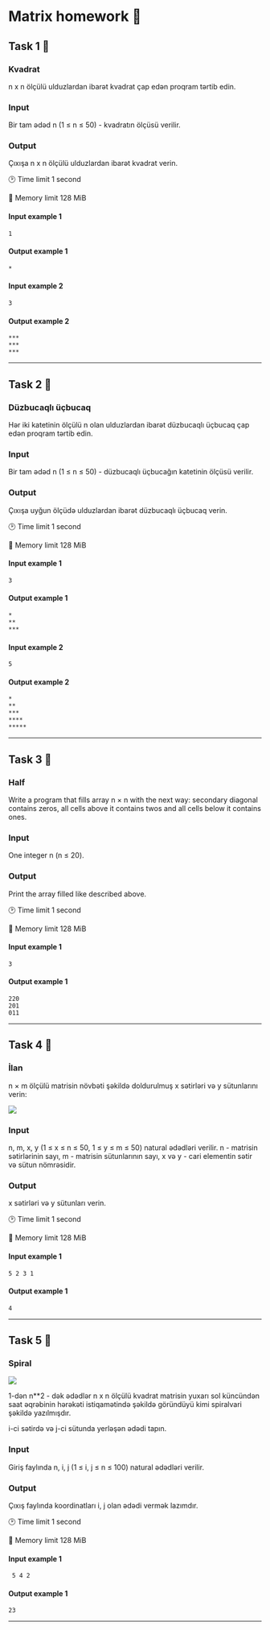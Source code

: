 # Matrix homework 🧠

## Task 1 🎯

### Kvadrat
n x n ölçülü ulduzlardan ibarət kvadrat çap edən proqram tərtib edin.

### Input
Bir tam ədəd n (1 ≤ n ≤ 50) - kvadratın ölçüsü verilir.

### Output
Çıxışa n x n ölçülü ulduzlardan ibarət kvadrat verin.

:clock2: Time limit 1 second

:floppy_disk: Memory limit 128 MiB

#### Input example 1

    1

#### Output example 1

    *

#### Input example 2

    3

#### Output example 2

    ***
    ***
    ***

---

## Task 2 🎯

### Düzbucaqlı üçbucaq
Hər iki katetinin ölçülü n olan ulduzlardan ibarət düzbucaqlı üçbucaq çap edən proqram tərtib edin.

### Input
Bir tam ədəd n (1 ≤ n ≤ 50) - düzbucaqlı üçbucağın katetinin ölçüsü verilir.

### Output
Çıxışa uyğun ölçüdə ulduzlardan ibarət düzbucaqlı üçbucaq verin.

:clock2: Time limit 1 second

:floppy_disk: Memory limit 128 MiB

#### Input example 1

    3

#### Output example 1

    *
    **
    ***


#### Input example 2

    5

#### Output example 2

    *
    **
    ***
    ****
    *****


---


## Task 3 🎯

### Half
Write a program that fills array n × n with the next way: secondary diagonal contains zeros, all cells above it contains twos and all cells below it contains ones.

### Input
One integer n (n ≤ 20).

### Output
Print the array filled like described above.

:clock2: Time limit 1 second

:floppy_disk: Memory limit 128 MiB

#### Input example 1

    3

#### Output example 1

    220
    201
    011

---


## Task 4 🎯

### İlan
n × m ölçülü matrisin növbəti şəkildə doldurulmuş x sətirləri və y sütunlarını verin:

<img src="https://static.e-olymp.com/content/65/65bf5e5c4b017e5f0eb14eb5b10c45cdc243551f.gif"/>

### Input
n, m, x, y (1 ≤ x ≤ n ≤ 50, 1 ≤ y ≤ m ≤ 50) natural ədədləri verilir. n - matrisin sətirlərinin sayı, m - matrisin sütunlarının sayı, x və y - cari elementin sətir və sütun nömrəsidir.

### Output
x sətirləri və y sütunları verin.

:clock2: Time limit 1 second

:floppy_disk: Memory limit 128 MiB

#### Input example 1

    5 2 3 1

#### Output example 1

    4

---

## Task 5 🎯

### Spiral

<img src="https://static.e-olymp.com/content/92/927bc9e2642a130a98b69beca4362cab5bf7c920.jpg"/>

1-dən n**2 - dək ədədlər n x n ölçülü kvadrat matrisin yuxarı sol küncündən saat əqrəbinin hərəkəti istiqamətində şəkildə göründüyü kimi spiralvari şəkildə yazılmışdır.

i-ci sətirdə və j-ci sütunda yerləşən ədədi tapın.

### Input
Giriş faylında n, i, j (1 ≤ i, j ≤ n ≤ 100) natural ədədləri verilir.


### Output
Çıxış faylında koordinatları i, j olan ədədi vermək lazımdır.

:clock2: Time limit 1 second

:floppy_disk: Memory limit 128 MiB

#### Input example 1

     5 4 2


#### Output example 1

    23

---
